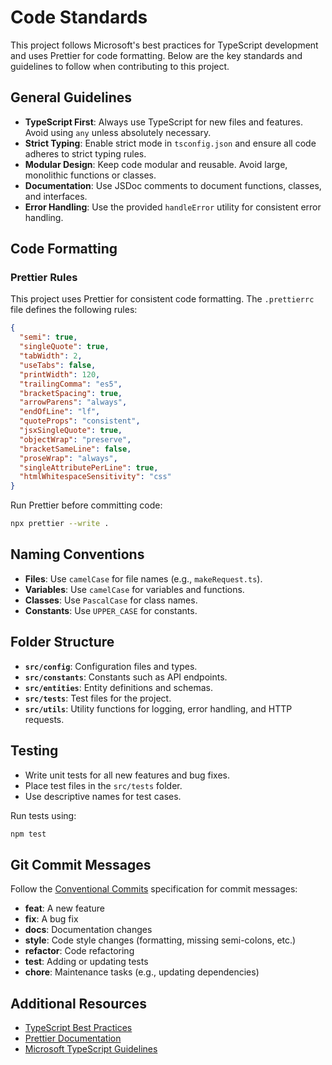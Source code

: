 # Code Standards

This project follows Microsoft's best practices for TypeScript development and uses Prettier for code formatting. Below are the key standards and guidelines to follow when contributing to this project.

## General Guidelines

- **TypeScript First**: Always use TypeScript for new files and features. Avoid using `any` unless absolutely necessary.
- **Strict Typing**: Enable strict mode in `tsconfig.json` and ensure all code adheres to strict typing rules.
- **Modular Design**: Keep code modular and reusable. Avoid large, monolithic functions or classes.
- **Documentation**: Use JSDoc comments to document functions, classes, and interfaces.
- **Error Handling**: Use the provided `handleError` utility for consistent error handling.

## Code Formatting

### Prettier Rules

This project uses Prettier for consistent code formatting. The `.prettierrc` file defines the following rules:

```json
{
  "semi": true,
  "singleQuote": true,
  "tabWidth": 2,
  "useTabs": false,
  "printWidth": 120,
  "trailingComma": "es5",
  "bracketSpacing": true,
  "arrowParens": "always",
  "endOfLine": "lf",
  "quoteProps": "consistent",
  "jsxSingleQuote": true,
  "objectWrap": "preserve",
  "bracketSameLine": false,
  "proseWrap": "always",
  "singleAttributePerLine": true,
  "htmlWhitespaceSensitivity": "css"
}
```

Run Prettier before committing code:

```bash
npx prettier --write .
```

## Naming Conventions

- **Files**: Use `camelCase` for file names (e.g., `makeRequest.ts`).
- **Variables**: Use `camelCase` for variables and functions.
- **Classes**: Use `PascalCase` for class names.
- **Constants**: Use `UPPER_CASE` for constants.

## Folder Structure

- **`src/config`**: Configuration files and types.
- **`src/constants`**: Constants such as API endpoints.
- **`src/entities`**: Entity definitions and schemas.
- **`src/tests`**: Test files for the project.
- **`src/utils`**: Utility functions for logging, error handling, and HTTP requests.

## Testing

- Write unit tests for all new features and bug fixes.
- Place test files in the `src/tests` folder.
- Use descriptive names for test cases.

Run tests using:

```bash
npm test
```

## Git Commit Messages

Follow the [Conventional Commits](https://www.conventionalcommits.org/) specification for commit messages:

- **feat**: A new feature
- **fix**: A bug fix
- **docs**: Documentation changes
- **style**: Code style changes (formatting, missing semi-colons, etc.)
- **refactor**: Code refactoring
- **test**: Adding or updating tests
- **chore**: Maintenance tasks (e.g., updating dependencies)

## Additional Resources

- [TypeScript Best Practices](https://www.typescriptlang.org/docs/handbook/declaration-files/do-s-and-don-ts.html)
- [Prettier Documentation](https://prettier.io/docs/en/index.html)
- [Microsoft TypeScript Guidelines](https://github.com/microsoft/TypeScript/wiki/Coding-guidelines)

